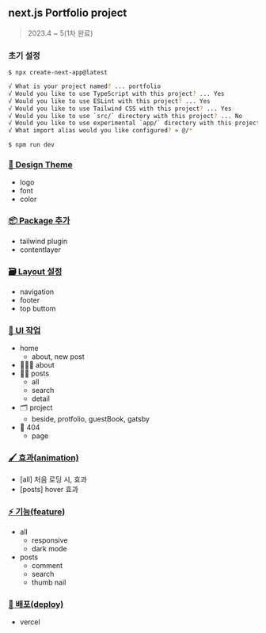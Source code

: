 ## next.js Portfolio project

> 2023.4 ~ 5(1차 완료)

### 초기 설정

`$ npx create-next-app@latest`

```bash
√ What is your project named? ... portfolio
√ Would you like to use TypeScript with this project? ... Yes
√ Would you like to use ESLint with this project? ... Yes
√ Would you like to use Tailwind CSS with this project? ... Yes
√ Would you like to use `src/` directory with this project? ... No
√ Would you like to use experimental `app/` directory with this project? ... No
√ What import alias would you like configured? » @/*
```

`$ npm run dev`

### [🎨 Design Theme](https://github.com/bbahna/Portfolio/issues/1)

- logo
- font
- color

### [📦 Package 추가](https://github.com/bbahna/Portfolio/issues/4)

- tailwind plugin
- contentlayer

### [🗃️ Layout 설정](https://github.com/bbahna/Portfolio/issues/2)

- navigation
- footer
- top buttom

### [📄 UI 작업](https://github.com/bbahna/Portfolio/issues/3)

- home
  - about, new post
- 🙋🏻‍♀️ about
- ✍🏻 posts
  - all
  - search
  - detail
- 🗂️ project
  - beside, protfolio, guestBook, gatsby
- 🚫 404
  - page

### [🖌️ 효과(animation)](https://github.com/bbahna/Portfolio/issues/7)

- [all] 처음 로딩 시, 효과
- [posts] hover 효과

### [⚡ 기능(feature)](https://github.com/bbahna/Portfolio/issues/5)

- all
  - responsive
  - dark mode
- posts
  - comment
  - search
  - thumb nail

### [🚀 배포(deploy)](https://www.hyoon.dev/)

- vercel
